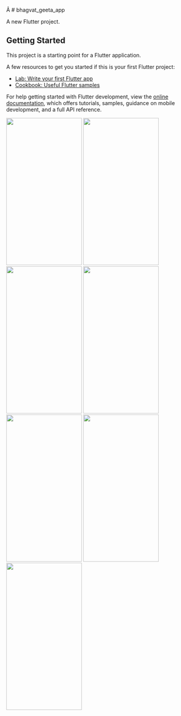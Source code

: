 Â  # bhagvat_geeta_app

A new Flutter project.

## Getting Started

This project is a starting point for a Flutter application.

A few resources to get you started if this is your first Flutter project:

- [Lab: Write your first Flutter app](https://docs.flutter.dev/get-started/codelab)
- [Cookbook: Useful Flutter samples](https://docs.flutter.dev/cookbook)

For help getting started with Flutter development, view the
[online documentation](https://docs.flutter.dev/), which offers tutorials,
samples, guidance on mobile development, and a full API reference.


<p>
<img src =  "https://github.com/vkachhadiya25/bhagvat_geeta_app/assets/131163362/3d0c54d2-881c-42d9-a171-31317057459e" height = "390" width = "200">
<img src = "https://github.com/vkachhadiya25/bhagvat_geeta_app/assets/131163362/b3736e32-aebc-40e8-9c3f-c692fbe06d18" height = "390" width = "200">
<img src = "https://github.com/vkachhadiya25/bhagvat_geeta_app/assets/131163362/befb9907-fd35-4480-bef6-0329b369b166" height = "390" width = "200">
<img src= "https://github.com/vkachhadiya25/bhagvat_geeta_app/assets/131163362/aa641872-9123-47bc-97da-109028cc969a" height = "390" width = "200">
<img src = "https://github.com/vkachhadiya25/bhagvat_geeta_app/assets/131163362/1412ce81-ad39-4517-9ef1-1dff5ec4c39f" height = "390" width = "200">
<img src =  "https://github.com/vkachhadiya25/bhagvat_geeta_app/assets/131163362/f7f828f6-5ee1-428d-ad9a-c1617da7a56d" height = "390" width = "200">
<img src =  "https://github.com/vkachhadiya25/bhagvat_geeta_app/assets/131163362/10d70b4e-6134-4474-9c44-26e69e9f4a3f" height = "390" width = "200">  
</p>

